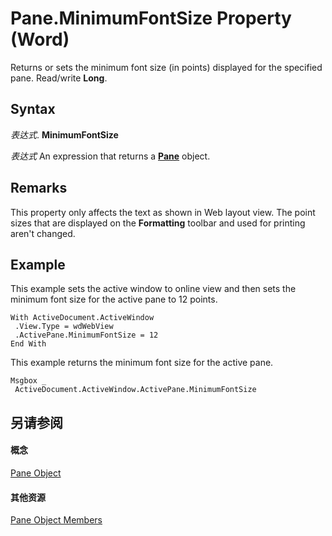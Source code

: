 
# Pane.MinimumFontSize Property (Word)

Returns or sets the minimum font size (in points) displayed for the specified pane. Read/write  **Long**.


## Syntax

 _表达式_. **MinimumFontSize**

 _表达式_ An expression that returns a **[Pane](4a0c2690-d9d2-4e34-fef4-cc41365f5251.md)** object.


## Remarks

This property only affects the text as shown in Web layout view. The point sizes that are displayed on the  **Formatting** toolbar and used for printing aren't changed.


## Example

This example sets the active window to online view and then sets the minimum font size for the active pane to 12 points.


```
With ActiveDocument.ActiveWindow 
 .View.Type = wdWebView 
 .ActivePane.MinimumFontSize = 12 
End With
```

This example returns the minimum font size for the active pane.




```
Msgbox _ 
 ActiveDocument.ActiveWindow.ActivePane.MinimumFontSize
```


## 另请参阅


#### 概念


[Pane Object](4a0c2690-d9d2-4e34-fef4-cc41365f5251.md)
#### 其他资源


[Pane Object Members](http://msdn.microsoft.com/library/e0739460-3209-f981-71ea-80a5ea7f8935%28Office.15%29.aspx)